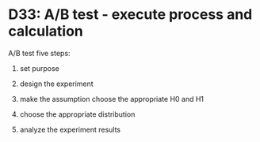 # D33: A/B test - execute process and calculation

A/B test five steps:

1. set purpose

2. design the experiment

3. make the assumption
	choose the appropriate H0 and H1
4. choose the appropriate distribution

5. analyze the experiment results